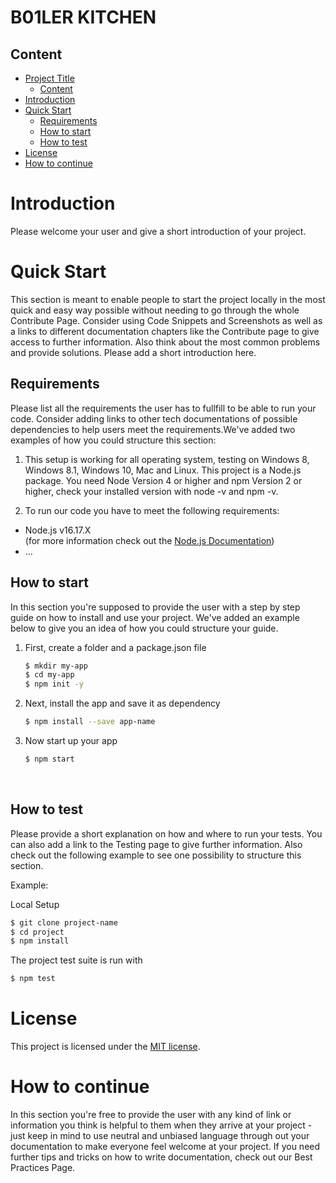 # B01LER KITCHEN

## Content

- [Project Title](#project-title)
  - [Content](#content)
- [Introduction](#introduction)
- [Quick Start](#quick-start)
  - [Requirements](#requirements)
  - [How to start](#how-to-start)
  - [How to test](#how-to-test)
- [License](#license)
- [How to continue](#how-to-continue)

# Introduction

Please welcome your user and give a short introduction of your project.

# Quick Start

This section is meant to enable people to start the project locally in the most quick and easy way possible without needing to go through the whole Contribute Page.
Consider using Code Snippets and Screenshots as well as a links to different documentation chapters like the Contribute page to give access to further information. Also think about the most common problems and provide solutions. Please add a short introduction here.

## Requirements

Please list all the requirements the user has to fullfill to be able to run your code.
Consider adding links to other tech documentations of possible dependencies to help users meet the requirements.We've added two examples of how you could structure this section:

1. This setup is working for all operating system, testing on Windows 8, Windows 8.1, Windows 10, Mac and Linux.
   This project is a Node.js package. You need Node Version 4 or higher and npm Version 2 or higher, check your installed version with node -v and npm -v.

2. To run our code you have to meet the following requirements:

- Node.js v16.17.X <br>
  (for more information check out the [Node.js Documentation](https://nodejs.org/en/docs/))
- ...

## How to start

In this section you're supposed to provide the user with a step by step guide on how to install and use your project. We've added an example below to give you an idea of how you could structure your guide.

1. First, create a folder and a package.json file

   ```sh
   $ mkdir my-app
   $ cd my-app
   $ npm init -y
   ```

2. Next, install the app and save it as dependency

   ```sh
   $ npm install --save app-name
   ```

3. Now start up your app

   ```sh
   $ npm start
   ```

</details>
<br>

## How to test

Please provide a short explanation on how and where to run your tests. You can also add a link to the Testing page to give further information. Also check out the following example to see one possibility to structure this section.

Example:

Local Setup

```sh
$ git clone project-name
$ cd project
$ npm install
```

The project test suite is run with

```sh
$ npm test
```

# License

This project is licensed under the [MIT license](./LICENSE.md).

# How to continue

In this section you're free to provide the user with any kind of link or information you think is helpful to them when they arrive at your project - just keep in mind to use neutral and unbiased language through out your documentation to make everyone feel welcome at your project. If you need further tips and tricks on how to write documentation, check out our Best Practices Page.
